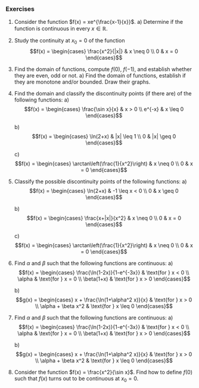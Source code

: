### Exercises

1. Consider the function $f(x) = xe^{\frac{x-1}{x}}$. 
   a) Determine if the function is continuous in every $x \in \mathbb{R}$.

2. Study the continuity at $x_0 = 0$ of the function
   $$f(x) = \begin{cases}
   \frac{x^2}{|x|} & x \neq 0 \\
   0 & x = 0
   \end{cases}$$

3. Find the domain of functions, compute $f(0)$, $f(-1)$, and establish whether they are even, odd or not.
	a) Find the domain of functions, establish if they are monotone and/or bounded. Draw their graphs.

5. Find the domain and classify the discontinuity points (if there are) of the following functions:
   a) $$f(x) = \begin{cases}
   \frac{\sin x}{x} & x > 0 \\
   e^{-x} & x \leq 0
   \end{cases}$$
   
   b) $$f(x) = \begin{cases}
   \ln(2+x) & |x| \leq 1 \\
   0 & |x| \geq 0
   \end{cases}$$
   
   c) $$f(x) = \begin{cases}
   \arctan\left(\frac{1}{x^2}\right) & x \neq 0 \\
   0 & x = 0
   \end{cases}$$

6. Classify the possible discontinuity points of the following functions:
   a) $$f(x) = \begin{cases}
   \ln(2+x) & -1 \leq x < 0 \\
   0 & x \geq 0
   \end{cases}$$
   
   b) $$f(x) = \begin{cases}
   \frac{x+|x|}{x^2} & x \neq 0 \\
   0 & x = 0
   \end{cases}$$
   
   c) $$f(x) = \begin{cases}
   \arctan\left(\frac{1}{x^2}\right) & x \neq 0 \\
   0 & x = 0
   \end{cases}$$

7. Find $\alpha$ and $\beta$ such that the following functions are continuous:
   a) $$f(x) = \begin{cases}
   \frac{\ln(1-2x)}{1-e^{-3x}} & \text{for } x < 0 \\
   \alpha & \text{for } x = 0 \\
   \beta(1+x) & \text{for } x > 0
   \end{cases}$$
   
   b) $$g(x) = \begin{cases}
   x + \frac{\ln(1+\alpha^2 x)}{x} & \text{for } x > 0 \\
   \alpha + \beta x^2 & \text{for } x \leq 0
   \end{cases}$$
8. Find $\alpha$ and $\beta$ such that the following functions are continuous:
   a) $$f(x) = \begin{cases} 
      \frac{\ln(1-2x)}{1-e^{-3x}} & \text{for } x < 0 \\
      \alpha & \text{for } x = 0 \\
      \beta(1+x) & \text{for } x > 0
      \end{cases}$$
      
   
   b) $$g(x) = \begin{cases}
      x + \frac{\ln(1+\alpha^2 x)}{x} & \text{for } x > 0 \\
      \alpha + \beta x^2 & \text{for } x \leq 0
      \end{cases}$$

9. Consider the function $f(x) = \frac{x^2}{\sin x}$. Find how to define $f(0)$ such that $f(x)$ turns out to be continuous at $x_0 = 0$.